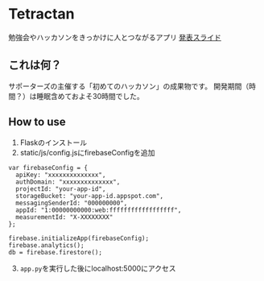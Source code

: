 # Tetractan
勉強会やハッカソンをきっかけに人とつながるアプリ
[発表スライド](https://docs.google.com/presentation/d/1Q1Cl6d2ZDm0-_MmOnjn0BzZZG4a6ysyN17_dZAvXDrk/edit#slide=id.gc93c1fd92e_7_462)

## これは何？
サポーターズの主催する「初めてのハッカソン」の成果物です。
開発期間（時間？）は睡眠含めておよそ30時間でした。

## How to use
1. Flaskのインストール
2. static/js/config.jsにfirebaseConfigを追加
```
var firebaseConfig = {
  apiKey: "xxxxxxxxxxxxxx",
  authDomain: "xxxxxxxxxxxxxx",
  projectId: "your-app-id",
  storageBucket: "your-app-id.appspot.com",
  messagingSenderId: "000000000",
  appId: "1:00000000000:web:ffffffffffffffffff",
  measurementId: "X-XXXXXXXX"
};

firebase.initializeApp(firebaseConfig);
firebase.analytics();
db = firebase.firestore();
```

3. ```app.py```を実行した後にlocalhost:5000にアクセス